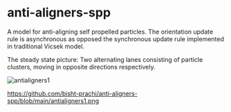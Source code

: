# anti-aligners-spp
A model for anti-aligning self propelled particles. 
The orientation update rule is asynchronous as opposed the synchronous update rule implemented in traditional Vicsek model.

The steady state picture:
  Two alternating lanes consisting of particle clusters, moving in opposite directions respectively.
  
 
![antialigners1](https://user-images.githubusercontent.com/103419553/211003772-ab60ea33-4187-4a5c-b5b1-b95af355f438.png)

https://github.com/bisht-prachi/anti-aligners-spp/blob/main/antialigners1.png

